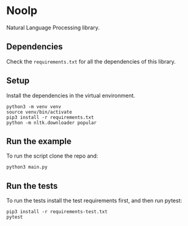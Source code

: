 # Noolp
Natural Language Processing library.

## Dependencies
Check the `requirements.txt` for all the dependencies of this library.

## Setup
Install the dependencies in the virtual environment.
```
python3 -m venv venv
source venv/bin/activate
pip3 install -r requirements.txt
python -m nltk.downloader popular
```


## Run the example 
To run the script clone the repo and:
```
python3 main.py
```

## Run the tests
To run the tests install the test requirements first, and then run pytest:
```
pip3 install -r requirements-test.txt
pytest 
```

